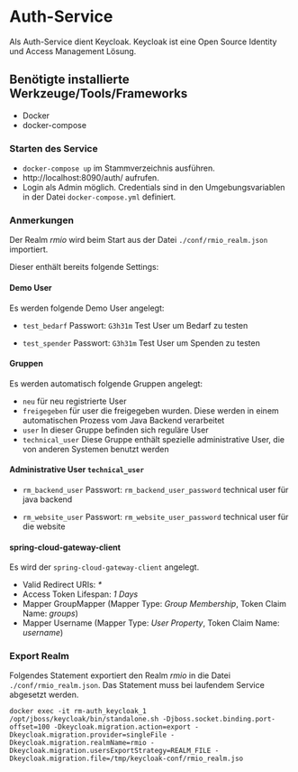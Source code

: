 # Auth-Service

Als Auth-Service dient Keycloak. Keycloak ist eine Open Source Identity und Access Management Lösung.

##  Benötigte installierte Werkzeuge/Tools/Frameworks

* Docker
* docker-compose

### Starten des Service

* `docker-compose up` im Stammverzeichnis ausführen.
* http://localhost:8090/auth/ aufrufen.
* Login als Admin möglich. Credentials sind in den Umgebungsvariablen in der Datei `docker-compose.yml` definiert.

### Anmerkungen

Der Realm _rmio_ wird beim Start aus der Datei `./conf/rmio_realm.json` importiert. 

Dieser enthält bereits folgende Settings:

#### Demo User

Es werden folgende Demo User angelegt:

* `test_bedarf` Passwort: `G3h31m` Test User um Bedarf zu testen

* `test_spender` Passwort: `G3h31m` Test User um Spenden zu testen

#### Gruppen

Es werden automatisch folgende Gruppen angelegt:

* `neu` für neu registrierte User
* `freigegeben` für user die freigegeben wurden. Diese werden in einem automatischen Prozess vom Java Backend verarbeitet
* `user` In dieser Gruppe befinden sich reguläre User
* `technical_user` Diese Gruppe enthält spezielle administrative User, die von anderen Systemen benutzt werden

#### Administrative User `technical_user`

* `rm_backend_user` Passwort: `rm_backend_user_password` technical user für java backend

* `rm_website_user` Passwort: `rm_website_user_password` technical user für die website

#### spring-cloud-gateway-client

Es wird der `spring-cloud-gateway-client` angelegt.

* Valid Redirect URIs: _*_
* Access Token Lifespan: _1 Days_
* Mapper GroupMapper (Mapper Type: _Group Membership_, Token Claim Name: _groups_)
* Mapper Username (Mapper Type: _User Property_, Token Claim Name: _username_)


### Export Realm

Folgendes Statement exportiert den Realm _rmio_ in die Datei `./conf/rmio_realm.json`. Das Statement muss bei laufendem Service abgesetzt werden.

`docker exec -it rm-auth_keycloak_1 /opt/jboss/keycloak/bin/standalone.sh -Djboss.socket.binding.port-offset=100 -Dkeycloak.migration.action=export -Dkeycloak.migration.provider=singleFile -Dkeycloak.migration.realmName=rmio -Dkeycloak.migration.usersExportStrategy=REALM_FILE -Dkeycloak.migration.file=/tmp/keycloak-conf/rmio_realm.jso`

